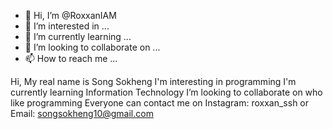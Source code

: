 - 👋 Hi, I’m @RoxxanIAM
- 👀 I’m interested in ...
- 🌱 I’m currently learning ...
- 💞️ I’m looking to collaborate on ...
- 📫 How to reach me ...

<!---
RoxxanIAM/RoxxanIAM is a ✨ special ✨ repository because its `README.md` (this file) appears on your GitHub profile.
You can click the Preview link to take a look at your changes.
--->
Hi, My real name is Song Sokheng
I'm interesting in programming
I'm currently learning Information Technology
I’m looking to collaborate on who like programming
Everyone can contact me on Instagram: roxxan_ssh or Email: songsokheng10@gmail.com
